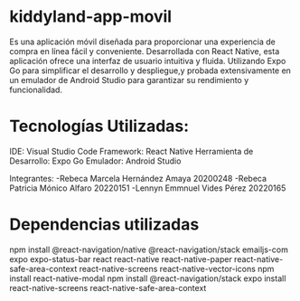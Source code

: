 ﻿# kiddyland-app-movil
Es una aplicación móvil diseñada para proporcionar una experiencia de compra en línea fácil y conveniente. Desarrollada con React Native, esta aplicación ofrece una interfaz de usuario intuitiva y fluida. Utilizando Expo Go para simplificar el desarrollo y despliegue,y probada extensivamente en un emulador de Android Studio para garantizar su rendimiento y funcionalidad.

# Tecnologías Utilizadas:
IDE: Visual Studio Code Framework: React Native Herramienta de Desarrollo: Expo Go Emulador: Android Studio

Integrantes:
-Rebeca Marcela Hernández Amaya 20200248 -Rebeca Patricia Mónico Alfaro 20220151 -Lennyn Emmnuel Vides Pérez 20220165
# Dependencias utilizadas
npm install @react-navigation/native @react-navigation/stack emailjs-com expo expo-status-bar react react-native react-native-paper react-native-safe-area-context react-native-screens react-native-vector-icons
npm install react-native-modal
npm install @react-navigation/stack
expo install react-native-screens react-native-safe-area-context
